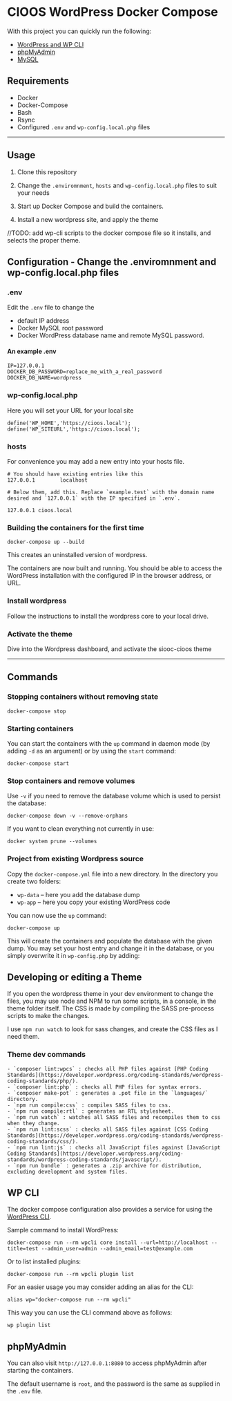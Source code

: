 # CIOOS WordPress Docker Compose

With this project you can quickly run the following:

- [WordPress and WP CLI](https://hub.docker.com/_/wordpress/)
- [phpMyAdmin](https://hub.docker.com/r/phpmyadmin/phpmyadmin/)
- [MySQL](https://hub.docker.com/_/mysql/)

## Requirements

* Docker
* Docker-Compose
* Bash
* Rsync
* Configured `.env` and `wp-config.local.php` files

-------------------------------------------------------------------------------

## Usage

1. Clone this repository 

2. Change the `.enviromnment`, `hosts` and `wp-config.local.php` files to suit your needs

3. Start up Docker Compose and build the containers.

4. Install a new wordpress site, and apply the theme 

//TODO: add wp-cli scripts to the docker compose file so it installs, and selects the proper theme.

## Configuration - Change the .enviromnment and wp-config.local.php files

### .env

Edit the `.env` file to change the 
- default IP address
- Docker MySQL root password
- Docker WordPress database name and remote MySQL password.

#### An example .env

```.env
IP=127.0.0.1
DOCKER_DB_PASSWORD=replace_me_with_a_real_password
DOCKER_DB_NAME=wordpress
```
### wp-config.local.php

Here you will set your URL for your local site

```
define('WP_HOME','https://cioos.local');
define('WP_SITEURL','https://cioos.local');
```
### hosts

For convenience you may add a new entry into your hosts file.

```etc/hosts
# You should have existing entries like this
127.0.0.1        localhost

# Below them, add this. Replace `example.test` with the domain name desired and `127.0.0.1` with the IP specified in `.env`.

127.0.0.1 cioos.local
```
### Building the containers for the first time
```
docker-compose up --build
```

This creates an uninstalled version of wordpress.

The containers are now built and running. You should be able to access the WordPress installation with the configured IP in the browser address, or URL.

### Install wordpress

Follow the instructions to install the wordpress core to your local drive. 

### Activate the theme

Dive into the Wordpress dashboard, and activate the siooc-cioos theme

-------------------------------------------------------------------------------

## Commands

### Stopping containers without removing state

```
docker-compose stop
```

### Starting containers

You can start the containers with the `up` command in daemon mode (by adding `-d` as an argument) or by using the `start` command:

```
docker-compose start
```

### Stop containers and remove volumes

Use `-v` if you need to remove the database volume which is used to persist the database:

```
docker-compose down -v --remove-orphans
```

If you want to clean everything not currently in use:

```shell
docker system prune --volumes
```

### Project from existing Wordpress source

Copy the `docker-compose.yml` file into a new directory. In the directory you create two folders:

* `wp-data` – here you add the database dump
* `wp-app` – here you copy your existing WordPress code

You can now use the `up` command:

```
docker-compose up
```

This will create the containers and populate the database with the given dump. You may set your host entry and change it in the database, or you simply overwrite it in `wp-config.php` by adding:

## Developing or editing a Theme

If you open the wordpress theme in your dev environment to change the files, you may use node and NPM to run some scripts, in a console, in the theme folder itself. The CSS is made by compiling the SASS pre-process scripts to make the changes.

I use `npm run watch` to look for sass changes, and create the CSS files as I need them.
  
### Theme dev commands
   ```
   - `composer lint:wpcs` : checks all PHP files against [PHP Coding Standards](https://developer.wordpress.org/coding-standards/wordpress-coding-standards/php/).
   - `composer lint:php` : checks all PHP files for syntax errors.
   - `composer make-pot` : generates a .pot file in the `languages/` directory.
   - `npm run compile:css` : compiles SASS files to css.
   - `npm run compile:rtl` : generates an RTL stylesheet.
   - `npm run watch` : watches all SASS files and recompiles them to css when they change.
   - `npm run lint:scss` : checks all SASS files against [CSS Coding Standards](https://developer.wordpress.org/coding-standards/wordpress-coding-standards/css/).
   - `npm run lint:js` : checks all JavaScript files against [JavaScript Coding Standards](https://developer.wordpress.org/coding-standards/wordpress-coding-standards/javascript/).
   - `npm run bundle` : generates a .zip archive for distribution, excluding development and system files.
   ```


## WP CLI

The docker compose configuration also provides a service for using the [WordPress CLI](https://developer.wordpress.org/cli/commands/).

Sample command to install WordPress:

```
docker-compose run --rm wpcli core install --url=http://localhost --title=test --admin_user=admin --admin_email=test@example.com
```

Or to list installed plugins:

```
docker-compose run --rm wpcli plugin list
```

For an easier usage you may consider adding an alias for the CLI:

```
alias wp="docker-compose run --rm wpcli"
```

This way you can use the CLI command above as follows:

```
wp plugin list
```

## phpMyAdmin

You can also visit `http://127.0.0.1:8080` to access phpMyAdmin after starting the containers.

The default username is `root`, and the password is the same as supplied in the `.env` file.
